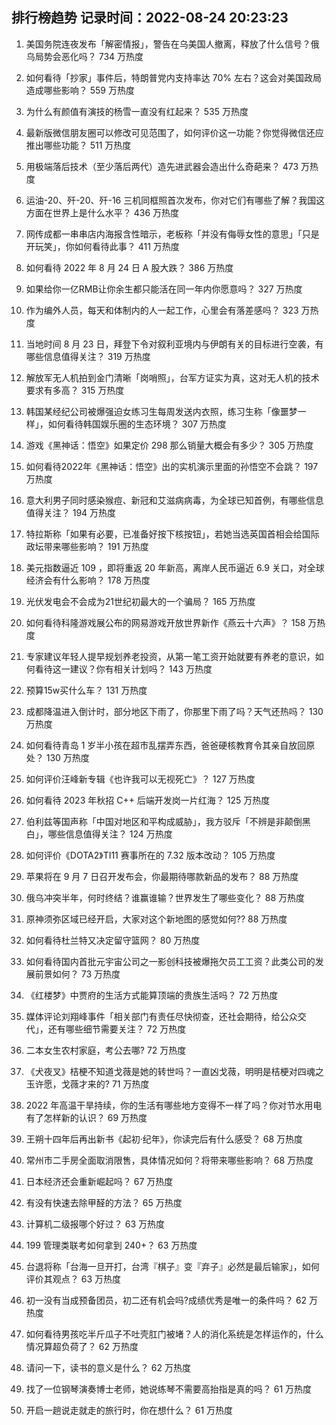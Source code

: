 
## 排行榜趋势 记录时间：2022-08-24 20:23:23
  
  1. 美国务院连夜发布「解密情报」，警告在乌美国人撤离，释放了什么信号？俄乌局势会恶化吗？ 734 万热度
    
  2. 如何看待「抄家」事件后，特朗普党内支持率达 70% 左右？这会对美国政局造成哪些影响？ 559 万热度
    
  3. 为什么有颜值有演技的杨雪一直没有红起来？ 535 万热度
    
  4. 最新版微信朋友圈可以修改可见范围了，如何评价这一功能？你觉得微信还应推出哪些功能？ 511 万热度
    
  5. 用极端落后技术（至少落后两代）造先进武器会造出什么奇葩来？ 473 万热度
    
  6. 运油-20、歼-20、歼-16 三机同框照首次发布，你对它们有哪些了解？我国这方面在世界上是什么水平？ 436 万热度
    
  7. 网传成都一串串店内海报含性暗示，老板称「并没有侮辱女性的意思」「只是开玩笑」，你如何看待此事？ 411 万热度
    
  8. 如何看待 2022 年 8 月 24 日 A 股大跌？ 386 万热度
    
  9. 如果给你一亿RMB让你余生都只能活在同一年内你愿意吗？ 327 万热度
    
  10. 作为编外人员，每天和体制内的人一起工作，心里会有落差感吗？ 323 万热度
    
  11. 当地时间 8 月 23 日，拜登下令对叙利亚境内与伊朗有关的目标进行空袭，有哪些信息值得关注？ 319 万热度
    
  12. 解放军无人机拍到金门清晰「岗哨照」，台军方证实为真，这对无人机的技术要求有多高？ 315 万热度
    
  13. 韩国某经纪公司被爆强迫女练习生每周发送内衣照，练习生称「像噩梦一样」，如何看待韩国娱乐圈的生态环境？ 307 万热度
    
  14. 游戏《黑神话：悟空》如果定价 298 那么销量大概会有多少？ 305 万热度
    
  15. 如何看待2022年《黑神话：悟空》出的实机演示里面的孙悟空不会跳？ 197 万热度
    
  16. 意大利男子同时感染猴痘、新冠和艾滋病病毒，为全球已知首例，有哪些信息值得关注？ 194 万热度
    
  17. 特拉斯称「如果有必要，已准备好按下核按钮」，若她当选英国首相会给国际政坛带来哪些影响？ 191 万热度
    
  18. 美元指数逼近 109 ，即将重返 20 年新高，离岸人民币逼近 6.9 关口，对全球经济会有什么影响？ 178 万热度
    
  19. 光伏发电会不会成为21世纪初最大的一个骗局？ 165 万热度
    
  20. 如何看待科隆游戏展公布的网易游戏开放世界新作《燕云十六声》？ 158 万热度
    
  21. 专家建议年轻人提早规划养老投资，从第一笔工资开始就要有养老的意识，如何看待这一建议？你有相关计划吗？ 143 万热度
    
  22. 预算15w买什么车？ 131 万热度
    
  23. 成都降温进入倒计时，部分地区下雨了，你那里下雨了吗？天气还热吗？ 130 万热度
    
  24. 如何看待青岛 1 岁半小孩在超市乱摆弄东西，爸爸硬核教育令其亲自放回原处？ 130 万热度
    
  25. 如何评价汪峰新专辑《也许我可以无视死亡》？ 127 万热度
    
  26. 如何看待 2023 年秋招 C++ 后端开发岗一片红海？ 125 万热度
    
  27. 伯利兹等国声称「中国对地区和平构成威胁」，我方驳斥「不辨是非颠倒黑白」，哪些信息值得关注？ 124 万热度
    
  28. 如何评价《DOTA2》TI11 赛事所在的 7.32 版本改动？ 105 万热度
    
  29. 苹果将在 9 月 7 日召开发布会，你最期待哪款新品的发布？ 88 万热度
    
  30. 俄乌冲突半年，何时终结？谁赢谁输？世界发生了哪些变化？ 88 万热度
    
  31. 原神须弥区域已经开启，大家对这个新地图的感觉如何?? 88 万热度
    
  32. 如何看待杜兰特又决定留守篮网？ 80 万热度
    
  33. 如何看待国内首批元宇宙公司之一影创科技被爆拖欠员工工资？此类公司的发展前景如何？ 73 万热度
    
  34. 《红楼梦》中贾府的生活方式能算顶端的贵族生活吗？ 72 万热度
    
  35. 媒体评论刘翔峰事件「相关部门有责任尽快彻查，还社会期待，给公众交代」，还有哪些细节需要关注？ 72 万热度
    
  36. 二本女生农村家庭，考公去哪? 72 万热度
    
  37. 《犬夜叉》桔梗不知道戈薇是她的转世吗？一直凶戈薇，明明是桔梗对四魂之玉许愿，戈薇才来的? 71 万热度
    
  38. 2022 年高温干旱持续，你的生活有哪些地方变得不一样了吗？你对节水用电有了怎样新的认识？ 69 万热度
    
  39. 王朔十四年后再出新书《起初·纪年》，你读完后有什么感受？ 68 万热度
    
  40. 常州市二手房全面取消限售，具体情况如何？将带来哪些影响？ 68 万热度
    
  41. 日本经济还会重新崛起吗？ 67 万热度
    
  42. 有没有快速去除甲醛的方法？ 65 万热度
    
  43. 计算机二级报哪个好过？ 63 万热度
    
  44. 199 管理类联考如何拿到 240+？ 63 万热度
    
  45. 台退将称「台海一旦开打，台湾『棋子』变『弃子』必然是最后输家」，如何评价其观点？ 63 万热度
    
  46. 初一没有当成预备团员，初二还有机会吗?成绩优秀是唯一的条件吗？ 62 万热度
    
  47. 如何看待男孩吃半斤瓜子不吐壳肛门被堵？人的消化系统是怎样运作的，什么情况算超负荷了？ 62 万热度
    
  48. 请问一下，读书的意义是什么？ 62 万热度
    
  49. 找了一位钢琴演奏博士老师，她说练琴不需要高抬指是真的吗？ 61 万热度
    
  50. 开启一趟说走就走的旅行时，你在想什么？ 61 万热度
    